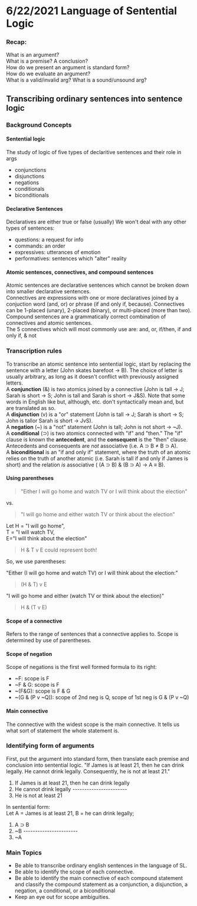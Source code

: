 6/22/2021
Language of Sentential Logic
===

### Recap:
What is an argument?  
What is a premise? A conclusion?  
How do we present an argument is standard form?  
How do we evaluate an argument?  
What is a valid/invalid arg? What is a sound/unsound arg?

## Transcribing ordinary sentences into sentence logic

### Background Concepts
#### Sentential logic
The study of logic of five types of declaritive sentences and their role in args
- conjunctions
- disjunctions
- negations
- conditionals
- biconditionals
#### Declarative Sentences
Declaratives are either true or false (usually)
We won't deal with any other types of sentences:
- questions: a request for info
- commands: an order
- expressives: utterances of emotion
- performatives: sentences which "alter" reality
#### Atomic sentences, connectives, and compound sentences
Atomic sentences are declarative sentences which cannot be broken down into smaller declarative sentences.  
Connectives are expressions with one or more declaratives joined by a conjuction word (and, or) or phrase (if and only if, because). Connectives can be 1-placed (unary), 2-placed (binary), or multi-placed (more than two).  
Compound sentences are a grammatically correct combination of connectives and atomic sentences.  
The 5 connectives which will most commonly use are: and, or, if/then, if and only if, & not

### Transcription rules
To transcribe an atomic sentence into sentential logic, start by replacing the sentence with a letter (John skates barefoot -> B). The choice of letter is usually arbitrary, as long as it doesn't conflict with previously assigned letters.  
A **conjunction** (&) is two atomics joined by a connective (John is tall -> J; Sarah is short -> S; John is tall and Sarah is short -> J&S). Note that some words in English like but, although, etc. don't syntactically mean and, but are translated as so.  
A **disjunction** (v) is a "or" statement (John is tall -> J; Sarah is short -> S; John is tallor Sarah is short -> JvS).  
A **negation** (~) is a "not" statement (John is tall; John is not short -> ~J).  
A **conditional** (&sup;) is two atomics connected with "if" and "then." The "if" clause is known the **antecedent**, and the **consequent** is the "then" clause. Antecedents and consequents are *not* associative (i.e. A &sup; B &ne; B &sup; A).  
A **biconditional** is an "if and only if" statement, where the truth of an atomic relies on the truth of another atomic (i.e. Sarah is tall if and only if James is short) and the relation *is* associative ( (A &sup; B) & (B &sup; A) -> A &equiv; B).

#### Using parentheses
> "Either I will go home and watch TV or I will think about the election" 

vs. 

> "I will go home and either watch TV or think about the election"  

Let H = "I will go home",  
T = "I will watch TV,  
E="I will think about the election"  
> H & T v E could represent both!

So, we use parentheses:

"Either (I will go home and watch TV) or I will think about the election:"  
> (H & T) v E  

"I will go home and either (watch TV or think about the election)"  
> H & (T v E)
#### Scope of a connective
Refers to the range of sentences that a connective applies to. Scope is determined by use of parentheses.
#### Scope of negation
Scope of negations is the first well formed formula to its right:
- ~F: scope is F
- ~F & G: scope is F
- ~(F&G): scope is F & G
- ~(G & (P v ~Q)): scope of 2nd neg is Q, scope of 1st neg is G & (P v ~Q)
#### Main connective
The connective with the widest scope is the main connective. It tells us what sort of statement the whole statement is. 

### Identifying form of arguments
First, put the argument into standard form, then translate each premise and conclusion into sentential logic.
"If James is at least 21, then he can drink legally. He cannot drink legally. Consequently, he is not at least 21."
1) If James is at least 21, then he can drink legally  
2) He cannot drink legally
_-_----------------------
3) He is not at least 21

In sentential form:  
Let A = James is at least 21, B = he can drink legally;  
1) A &sup; B  
2) ~B
_-_----------------------
3) ~A

### Main Topics
- Be able to transcribe ordinary english sentences in the language of SL.
- Be able to identify the scope of each connective.
- Be able to identify the main connective of each compound statement and classify the compound statement as a conjunction, a disjunction, a negation, a conditional, or a biconditional
- Keep an eye out for scope ambiguities.